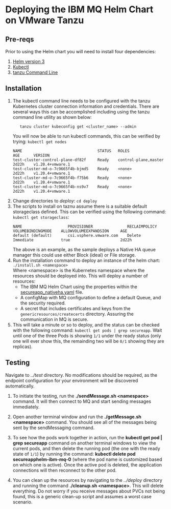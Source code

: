 # Deploying the IBM MQ Helm Chart on VMware Tanzu

## Pre-reqs
Prior to using the Helm chart you will need to install four dependencies:
1. [Helm version 3](https://helm.sh/docs/intro/install/)
2. [Kubectl](https://kubernetes.io/docs/tasks/tools/)
3. [tanzu Command Line](https://docs.vmware.com/en/VMware-Tanzu-Kubernetes-Grid/1.5/vmware-tanzu-kubernetes-grid-15/GUID-install-cli.html)


## Installation
1. The kubectl command line needs to be configured with the tanzu Kubernetes cluster connection information and credentials. There are several ways this can be accomplished including using the tanzu command line utility as shown below:
     ```
        tanzu cluster kubeconfig get <cluster_name> --admin
     ```
     You will now be able to run kubectl commands, this can be verified by trying: `kubectl get nodes`
     ```
     NAME                                 STATUS   ROLES                    AGE      VERSION
     test-cluster-control-plane-df82f     Ready    control-plane,master     2d22h    v1.20.4+vmware.1
     test-cluster-md-o-7c9665f4b-bjmd5    Ready    <none>                   2d22h    v1.20.4+vmware.1
     test-cluster-md-o-7c9665f4b-f75b6    Ready    <none>                   2d22h    v1.20.4+vmware.1
     test-cluster-md-o-7c9665f4b-ns9v7    Ready    <none>                   2d22h    v1.20.4+vmware.1
     ```
1. Change directories to *deploy*: `cd deploy`      
1. The scripts to install on taznu assume there is a suitable default storageclass defined. This can be verified using the following command: `kubectl get storageclass`:
   ```
   NAME                    PROVISIONER               RECLAIMPOLICY    VOLUMEBINDINGMODE    ALLOWVOLUMEEXPANDSION     AGE
   default (default)       csi.vsphere.vmware.com    Delete           Immediate            true                      2d22h
   ```
   The above is an example, as the sample deploys a Native HA queue manager this could use either Block (ideal) or File storage.
1. Run the installation command to deploy an instance of the helm chart: `./install.sh <namespace>`            
    Where \<namespace\> is the Kubernetes namespace where the resources should be deployed into. This will deploy a number of resources:
    * The IBM MQ Helm Chart using the properties within the [secureapp_nativeha.yaml](deploy/secureapp_nativeha.yaml) file.
    * A configMap with MQ configuration to define a default Queue, and the security required.
    * A secret that includes certificates and keys from the `genericresources/createcerts` directory. Assuring the communication in MQ is secure.
1. This will take a minute or so to deploy, and the status can be checked with the following command: `kubectl get pods | grep secureapp`. Wait until one of the three Pods is showing `1/1` under the ready status (only one will ever show this, the remainding two will be `0/1` showing they are replicas).

## Testing
Navigate to *../test* directory. No modifications should be required, as the endpoint configuration for your environment will be discovered automatically.

1. To initiate the testing, run the **./sendMessage.sh \<namespace\>** command. It will then connect to MQ and start sending messages immediately.

1. Open another terminal window and run the **./getMessage.sh \<namespace\>** command. You should see all of the messages being sent by the sendMessaging command.

1. To see how the pods work together in action, run the **kubectl get pod | grep secureapp** command on another terminal windows to view the current pods, and then delete the running pod (the one with the ready state of `1/1`) by running the command: **kubectl delete pod secureapphelm-ibm-mq-0** (where the pod name is customized based on which one is active). Once the active pod is deleted, the application connections will then reconnect to the other pod.

1. You can clean up the resources by navigating to the *../deploy* directory and running the command **./cleanup.sh \<namespace\>**. This will delete everything. Do not worry if you receive messages about PVCs not being found, this is a generic clean-up script and assumes a worst case scenario.
